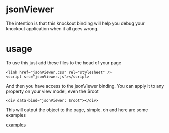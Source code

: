 jsonViewer
==========

The intention is that this knockout binding will help you debug your knockout application when it all goes wrong.

usage
=====

To use this just add these files to the head of your page

    <link href="jsonViewer.css" rel="stylesheet" />
    <script src="jsonViewer.js"></script>
  
And then you have access to the jsonViewer binding. You can apply it to any property on your view model, even the $root

    <div data-bind="jsonViewer: $root"></div>
  
This will output the object to the page, simple. oh and here are some examples

[examples](http://jsfiddle.net/mjmcloug/4F4VX/3/)
